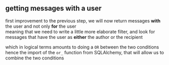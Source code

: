 ## getting messages with a user

first improvement to the previous step, we will now return messages **with** the user and not only **for** the user  
meaning that we need to write a little more elaborate filter, and look for messages that have the user as **either** the author or the recipient

which in logical terms amounts to doing a `OR` between the two conditions  
hence the import of the `or_` function from SQLAlchemy, that will allow us to combine the two conditions
